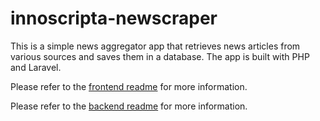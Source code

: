 # innoscripta-newscraper

This is a simple news aggregator app that retrieves news articles from various sources and saves them in a database. The app is built with PHP and Laravel.


Please refer to the [frontend readme](frontend/readme.md) for more information.

Please refer to the [backend readme](backend/readme.md) for more information.
